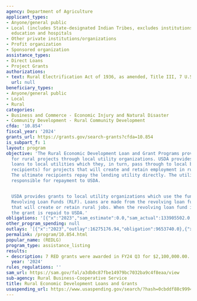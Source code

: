 ```yaml
---
agency: Department of Agriculture
applicant_types:
- Anyone/general public
- Local (includes State-designated Indian Tribes, excludes institutions of higher
  education and hospitals
- Other private institutions/organizations
- Profit organization
- Sponsored organization
assistance_types:
- Direct Loans
- Project Grants
authorizations:
- text: Rural Electrification Act of 1936, as amended, Title III, 7 U.S.C. 930-940c.
  url: null
beneficiary_types:
- Anyone/general public
- Local
- Rural
categories:
- Business and Commerce - Economic Injury and Natural Disaster
- Community Development - Rural Community Development
cfda: '10.854'
fiscal_year: '2024'
grants_url: https://grants.gov/search-grants?cfda=10.854
is_subpart_f: 1
layout: program
objective: 'The Rural Economic Development Loan and Grant Programs provide funding
  for rural projects through local utility organizations. USDA provides zero-interest
  loans to local utilities which they, in turn, pass through to local businesses (ultimate
  recipients) for projects that will create and retain employment in rural areas.
  The ultimate recipients repay the lending utility directly. The utility then is
  responsible for repayment to USDA.


  USDA provides grants to local utility organizations which use the funding to establish
  Revolving Loan Funds (RLF). Loans are made from the revolving loan funds to projects
  that will create or retain rural jobs. When the revolving loan fund is terminated,
  the grant is repaid to USDA.'
obligations: '[{"x":"2023","sam_estimate":0.0,"sam_actual":133905502.0,"usa_spending_actual":9653740.0},{"x":"2024","sam_estimate":0.0,"sam_actual":65040498.0,"usa_spending_actual":6495866.0},{"x":"2025","sam_estimate":0.0,"sam_actual":12221861.0,"usa_spending_actual":0.0}]'
other_program_spending: null
outlays: '[{"x":"2023","outlay":16275176.94,"obligation":9653740.0},{"x":"2024","outlay":4472674.32,"obligation":6495866.0},{"x":"2025","outlay":0.0,"obligation":0.0}]'
permalink: /program/10.854.html
popular_name: (REDLG)
program_type: assistance_listing
results:
- description: 7 RED grants were awarded in FY24 Q3 for $2,100,000.00.
  year: '2024'
rules_regulations: ''
sam_url: https://sam.gov/fal/a3db0c87fbe14979bc7032ba9c4f8eaa/view
sub-agency: Rural Business-Cooperative Service
title: Rural Economic Development Loans and Grants
usaspending_url: https://www.usaspending.gov/search/?hash=0cbddf88c9994f3fe449a5a7c34eca28
---
```

